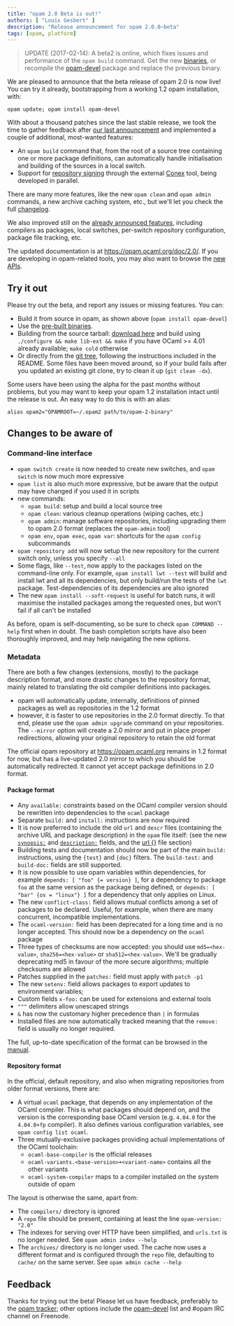 ```yaml
---
title: "opam 2.0 Beta is out!"
authors: [ "Louis Gesbert" ]
description: "Release announcement for opam 2.0.0~beta"
tags: [opam, platform]
---
```


> UPDATE (2017-02-14): A beta2 is online, which fixes issues and performance of
> the `opam build` command. Get the new
> [binaries](https://github.com/ocaml/opam/releases/tag/2.0.0-beta2), or
> recompile the [opam-devel](https://opam.ocaml.org/packages/opam-devel/) package
> and replace the previous binary.

We are pleased to announce that the beta release of opam 2.0 is now live! You
can try it already, bootstrapping from a working 1.2 opam installation, with:

```
opam update; opam install opam-devel
```

With about a thousand patches since the last stable release, we took the time to
gather feedback after [our last announcement](../opam-2-0-preview) and
implemented a couple of additional, most-wanted features:

- An `opam build` command that, from the root of a source tree containing one
  or more package definitions, can automatically handle initialisation and
  building of the sources in a local switch.
- Support for
  [repository signing](https://github.com/hannesm/conex-paper/raw/master/paper.pdf)
  through the external [Conex](https://github.com/hannesm/conex) tool, being
  developed in parallel.

There are many more features, like the new `opam clean` and `opam admin`
commands, a new archive caching system, etc., but we'll let you check the full
[changelog](https://github.com/ocaml/opam/blob/2.0.0-beta/CHANGES).

We also improved still on the
[already announced features](../opam-2-0-preview/#Afewhighlights), including
compilers as packages, local switches, per-switch repository configuration,
package file tracking, etc.

The updated documentation is at https://opam.ocaml.org/doc/2.0/. If you are
developing in opam-related tools, you may also want to browse the
[new APIs](https://opam.ocaml.org/doc/2.0/api/index.html).


## Try it out

Please try out the beta, and report any issues or missing features. You can:

- Build it from source in opam, as shown above (`opam install opam-devel`)
- Use the [pre-built binaries](https://github.com/ocaml/opam/releases/tag/2.0.0-beta).
- Building from the source tarball:
  [download here](https://github.com/ocaml/opam/releases/download/2.0.0-beta/opam-full-2.0.0-beta.tar.gz)
  and build using `./configure && make lib-ext && make` if you have OCaml >=
  4.01 already available; `make cold` otherwise
- Or directly from the
  [git tree](https://github.com/ocaml/opam/tree/2.0.0-beta), following the
  instructions included in the README. Some files have been moved around, so if
  your build fails after you updated an existing git clone, try to clean it up
  (`git clean -dx`).

Some users have been using the alpha for the past months without problems, but
you may want to keep your opam 1.2 installation intact until the release is out.
An easy way to do this is with an alias:

```
alias opam2="OPAMROOT=~/.opam2 path/to/opam-2-binary"
```


## Changes to be aware of

### Command-line interface

- `opam switch create` is now needed to create new switches, and `opam switch`
  is now much more expressive
- `opam list` is also much more expressive, but be aware that the output may
  have changed if you used it in scripts
- new commands:
    - `opam build`: setup and build a local source tree
    - `opam clean`: various cleanup operations (wiping caches, etc.)
    - `opam admin`: manage software repositories, including upgrading them to
      opam 2.0 format (replaces the `opam-admin` tool)
    - `opam env`, `opam exec`, `opam var`: shortcuts for the `opam config` subcommands
- `opam repository add` will now setup the new repository for the current switch
  only, unless you specify `--all`
- Some flags, like `--test`, now apply to the packages listed on the
  command-line only. For example, `opam install lwt --test` will build and
  install lwt and all its dependencies, but only build/run the tests of the
  `lwt` package. Test-dependencies of its dependencies are also ignored
- The new `opam install --soft-request` is useful for batch runs, it will
  maximise the installed packages among the requested ones, but won't fail if
  all can't be installed

As before, opam is self-documenting, so be sure to check `opam COMMAND --help`
first when in doubt. The bash completion scripts have also been thoroughly
improved, and may help navigating the new options.


### Metadata

There are both a few changes (extensions, mostly) to the package description
format, and more drastic changes to the repository format, mainly related to
translating the old compiler definitions into packages.

- opam will automatically update, internally, definitions of pinned packages as
  well as repositories in the 1.2 format
- however, it is faster to use repositories in the 2.0 format directly. To that
  end, please use the `opam admin upgrade` command on your repositories. The
  `--mirror` option will create a 2.0 mirror and put in place proper
  redirections, allowing your original repository to retain the old format

The official opam repository at https://opam.ocaml.org remains in 1.2 format for
now, but has a live-updated 2.0 mirror to which you should be automatically
redirected. It cannot yet accept package definitions in 2.0 format.


#### Package format

- Any `available:` constraints based on the OCaml compiler version should be
  rewritten into dependencies to the `ocaml` package
- Separate `build:` and `install:` instructions are now required
- It is now preferred to include the old `url` and `descr` files (containing the
  archive URL and package description) in the `opam` file itself: (see the new
  [`synopsis:`](https://opam.ocaml.org/doc/2.0/Manual.html#opamfield-synopsis)
  and
  [`description:`](https://opam.ocaml.org/doc/2.0/Manual.html#opamfield-description)
  fields, and the
  [url {}](https://opam.ocaml.org/doc/2.0/Manual.html#opamsection-url) file
  section)
- Building tests and documentation should now be part of the main `build:`
  instructions, using the `{test}` and `{doc}` filters. The `build-test:` and
  `build-doc:` fields are still supported.
- It is now possible to use opam variables within dependencies, for example
  `depends: [ "foo" {= version} ]`, for a dependency to package `foo` at the
  same version as the package being defined, or `depends:
  [ "bar" {os = "linux"} ]` for a dependency that only applies on Linux.
- The new `conflict-class:` field allows mutual conflicts among a set of
  packages to be declared. Useful, for example, when there are many concurrent,
  incompatible implementations.
- The `ocaml-version:` field has been deprecated for a long time and is no
  longer accepted. This should now be a dependency on the `ocaml` package
- Three types of checksums are now accepted: you should use `md5=<hex-value>`,
  `sha256=<hex-value>` or `sha512=<hex-value>`. We'll be gradually deprecating
  md5 in favour of the more secure algorithms; multiple checksums are allowed
- Patches supplied in the `patches:` field must apply with `patch -p1`
- The new `setenv:` field allows packages to export updates to environment
  variables;
- Custom fields `x-foo:` can be used for extensions and external tools
- `"""` delimiters allow unescaped strings
- `&` has now the customary higher precedence than `|` in formulas
- Installed files are now automatically tracked meaning that the `remove:`
  field is usually no longer required.

The full, up-to-date specification of the format can be browsed in the
[manual](https://opam.ocaml.org/doc/2.0/Manual.html#opam).

#### Repository format

In the official, default repository, and also when migrating repositories from
older format versions, there are:

- A virtual `ocaml` package, that depends on any implementation of the OCaml
  compiler. This is what packages should depend on, and the version is the
  corresponding base OCaml version (e.g. `4.04.0` for the `4.04.0+fp` compiler).
  It also defines various configuration variables, see `opam config list ocaml`.
- Three mutually-exclusive packages providing actual implementations of the
  OCaml toolchain:
    - `ocaml-base-compiler` is the official releases
    - `ocaml-variants.<base-version>+<variant-name>` contains all the other
      variants
    - `ocaml-system-compiler` maps to a compiler installed on the system
      outside of opam

The layout is otherwise the same, apart from:
- The `compilers/` directory is ignored
- A `repo` file should be present, containing at least the line `opam-version: "2.0"`
- The indexes for serving over HTTP have been simplified, and `urls.txt` is no
  longer needed. See `opam admin index --help`
- The `archives/` directory is no longer used. The cache now uses a different
  format and is configured through the `repo` file, defaulting to `cache/` on
  the same server. See `opam admin cache --help`

## Feedback

Thanks for trying out the beta! Please let us have feedback, preferably to the
[opam tracker](https://github.com/ocaml/opam/issues); other options include the
[opam-devel](mailto:opam-devel@lists.ocaml.org) list and #opam IRC channel on
Freenode.
